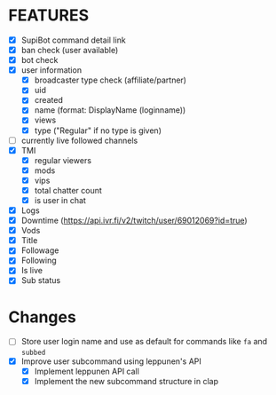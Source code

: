 # FEATURES
- [x] SupiBot command detail link
- [x] ban check (user available)
- [x] bot check
- [x] user information
  - [x] broadcaster type check (affiliate/partner)
  - [x] uid
  - [x] created
  - [x] name (format: DisplayName (loginname))
  - [x] views
  - [x] type ("Regular" if no type is given)
- [ ] currently live followed channels
- [x] TMI
  - [x] regular viewers
  - [x] mods
  - [x] vips
  - [x] total chatter count
  - [x] is user in chat
- [x] Logs
- [x] Downtime (https://api.ivr.fi/v2/twitch/user/69012069?id=true)
- [x] Vods
- [x] Title
- [x] Followage
- [x] Following
- [x] Is live
- [x] Sub status

# Changes
- [ ] Store user login name and use as default for commands like `fa` and `subbed`
- [x] Improve user subcommand using leppunen's API
  - [x] Implement leppunen API call
  - [x] Implement the new subcommand structure in clap
